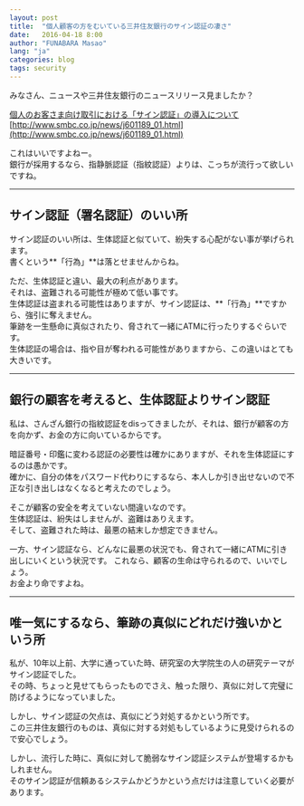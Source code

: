 ```yaml
---
layout: post
title:  "個人顧客の方をむいている三井住友銀行のサイン認証の凄さ"
date:   2016-04-18 8:00
author: "FUNABARA Masao"
lang: "ja"
categories: blog
tags: security
---
```


みなさん、ニュースや三井住友銀行のニュースリリース見ましたか？

[個人のお客さま向け取引における「サイン認証」の導入について](http://www.smbc.co.jp/news/j601189_01.html)  
[http://www.smbc.co.jp/news/j601189_01.html](http://www.smbc.co.jp/news/j601189_01.html)

これはいいですよねー。  
銀行が採用するなら、指静脈認証（指紋認証）よりは、こっちが流行って欲しいですね。

----

## サイン認証（署名認証）のいい所

サイン認証のいい所は、生体認証と似ていて、紛失する心配がない事が挙げられます。  
書くという**「行為」**は落とせませんからね。

ただ、生体認証と違い、最大の利点があります。  
それは、盗難される可能性が極めて低い事です。  
生体認証は盗まれる可能性はありますが、サイン認証は、**「行為」**ですから、強引に奪えません。  
筆跡を一生懸命に真似されたり、脅されて一緒にATMに行ったりするぐらいです。  
生体認証の場合は、指や目が奪われる可能性がありますから、この違いはとても大きいです。

----

## 銀行の顧客を考えると、生体認証よりサイン認証

私は、さんざん銀行の指紋認証をdisってきましたが、それは、銀行が顧客の方を向かず、お金の方に向いているからです。

暗証番号・印鑑に変わる認証の必要性は確かにありますが、それを生体認証にするのは愚かです。  
確かに、自分の体をパスワード代わりにするなら、本人しか引き出せないので不正な引き出しはなくなると考えたのでしょう。

そこが顧客の安全を考えていない間違いなのです。  
生体認証は、紛失はしませんが、盗難はありえます。  
そして、盗難された時は、最悪の結末しか想定できません。

一方、サイン認証なら、どんなに最悪の状況でも、脅されて一緒にATMに引き出しにいくという状況です。
これなら、顧客の生命は守られるので、いいでしょう。  
お金より命ですよね。

----

## 唯一気にするなら、筆跡の真似にどれだけ強いかという所

私が、10年以上前、大学に通っていた時、研究室の大学院生の人の研究テーマがサイン認証でした。  
その時、ちょっと見せてもらったものでさえ、触った限り、真似に対して完璧に防げるようになっていました。

しかし、サイン認証の欠点は、真似にどう対処するかという所です。  
この三井住友銀行のものは、真似に対する対処もしているように見受けられるので安心でしょう。

しかし、流行した時に、真似に対して脆弱なサイン認証システムが登場するかもしれません。  
そのサイン認証が信頼あるシステムかどうかという点だけは注意していく必要があります。


